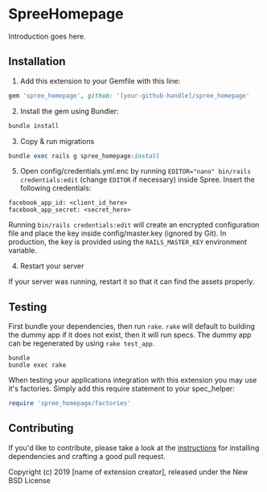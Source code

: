 # SpreeHomepage

Introduction goes here.

## Installation

1. Add this extension to your Gemfile with this line:
  ```ruby
  gem 'spree_homepage', github: '[your-github-handle]/spree_homepage'
  ```

2. Install the gem using Bundler:
  ```ruby
  bundle install
  ```

3. Copy & run migrations
  ```ruby
  bundle exec rails g spree_homepage:install
  ```

5. Open config/credentials.yml.enc by running `EDITOR="nano" bin/rails credentials:edit` (change `EDITOR` if necessary) inside Spree. Insert the following credentials:

```
facebook_app_id: <client_id_here>
facebook_app_secret: <secret_here>
```

Running `bin/rails credentials:edit` will create an encrypted configuration file and place the key inside config/master.key (ignored by Git). In production, the key is provided using the `RAILS_MASTER_KEY` environment variable.

4. Restart your server

  If your server was running, restart it so that it can find the assets properly.

## Testing

First bundle your dependencies, then run `rake`. `rake` will default to building the dummy app if it does not exist, then it will run specs. The dummy app can be regenerated by using `rake test_app`.

```shell
bundle
bundle exec rake
```

When testing your applications integration with this extension you may use it's factories.
Simply add this require statement to your spec_helper:

```ruby
require 'spree_homepage/factories'
```


## Contributing

If you'd like to contribute, please take a look at the
[instructions](CONTRIBUTING.md) for installing dependencies and crafting a good
pull request.

Copyright (c) 2019 [name of extension creator], released under the New BSD License
